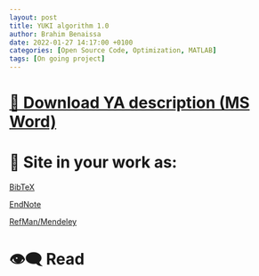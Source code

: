 ```yaml
---
layout: post
title: YUKI algorithm 1.0
author: Brahim Benaissa
date: 2022-01-27 14:17:00 +0100
categories: [Open Source Code, Optimization, MATLAB]
tags: [On going project]
---
```





# <a target="_blank" href="{{ site.baseurl }}{% link /assets/files/Projects/YUKI ALGORITHM 1.0/YUKI ALGORITHM 1.0.docx %}"  download> 📎 Download YA description (MS Word)</a>


# 🏁 Site in your work as:

<p align="center">

<a href="https://scholar.googleusercontent.com/scholar.bib?q=info:i1juFqyohlwJ:scholar.google.com/&output=citation&scisdr=CgUEFFNIEJC8jQY-Srw:AAGBfm0AAAAAYfI7UrxtJUMTyJpaYbXdcAQccH6_uyVz&scisig=AAGBfm0AAAAAYfI7UgQ92rbwk__5BMag-kli-8Jk7jJD&scisf=4&ct=citation&cd=-1&hl=en"  download> BibTeX </a>

<a href="https://scholar.googleusercontent.com/scholar.enw?q=info:i1juFqyohlwJ:scholar.google.com/&output=citation&scisdr=CgUEFFNIEJC8jQY-Srw:AAGBfm0AAAAAYfI7UrxtJUMTyJpaYbXdcAQccH6_uyVz&scisig=AAGBfm0AAAAAYfI7UgQ92rbwk__5BMag-kli-8Jk7jJD&scisf=3&ct=citation&cd=-1&hl=en"  download> EndNote </a>

<a href="https://scholar.googleusercontent.com/scholar.ris?q=info:i1juFqyohlwJ:scholar.google.com/&output=citation&scisdr=CgUEFFNIEJC8jQY-Srw:AAGBfm0AAAAAYfI7UrxtJUMTyJpaYbXdcAQccH6_uyVz&scisig=AAGBfm0AAAAAYfI7UgQ92rbwk__5BMag-kli-8Jk7jJD&scisf=2&ct=citation&cd=-1&hl=en"  download> RefMan/Mendeley </a>

</p>


<!--
# 📺 Watch:

[![IMAGE ALT TEXT](http://img.youtube.com/vi/Jz3TDvnZ3zo/0.jpg)](http://www.youtube.com/watch?v=Jz3TDvnZ3zo "Video Title")

-->


# 👁️‍🗨️ Read
<object data="{{ site.baseurl }}{% link /assets/files/Projects/YUKI ALGORITHM 1.0/YUKI ALGORITHM 1.0.pdf %}" type="application/pdf" width="100%" height="500px"> </object>
